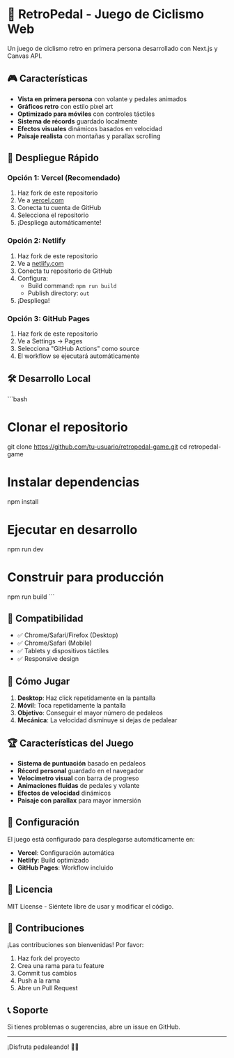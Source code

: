 # 🚴 RetroPedal - Juego de Ciclismo Web

Un juego de ciclismo retro en primera persona desarrollado con Next.js y Canvas API.

## 🎮 Características

- **Vista en primera persona** con volante y pedales animados
- **Gráficos retro** con estilo pixel art
- **Optimizado para móviles** con controles táctiles
- **Sistema de récords** guardado localmente
- **Efectos visuales** dinámicos basados en velocidad
- **Paisaje realista** con montañas y parallax scrolling

## 🚀 Despliegue Rápido

### Opción 1: Vercel (Recomendado)
1. Haz fork de este repositorio
2. Ve a [vercel.com](https://vercel.com)
3. Conecta tu cuenta de GitHub
4. Selecciona el repositorio
5. ¡Despliega automáticamente!

### Opción 2: Netlify
1. Haz fork de este repositorio
2. Ve a [netlify.com](https://netlify.com)
3. Conecta tu repositorio de GitHub
4. Configura:
   - Build command: `npm run build`
   - Publish directory: `out`
5. ¡Despliega!

### Opción 3: GitHub Pages
1. Haz fork de este repositorio
2. Ve a Settings → Pages
3. Selecciona "GitHub Actions" como source
4. El workflow se ejecutará automáticamente

## 🛠️ Desarrollo Local

\`\`\`bash
# Clonar el repositorio
git clone https://github.com/tu-usuario/retropedal-game.git
cd retropedal-game

# Instalar dependencias
npm install

# Ejecutar en desarrollo
npm run dev

# Construir para producción
npm run build
\`\`\`

## 📱 Compatibilidad

- ✅ Chrome/Safari/Firefox (Desktop)
- ✅ Chrome/Safari (Mobile)
- ✅ Tablets y dispositivos táctiles
- ✅ Responsive design

## 🎯 Cómo Jugar

1. **Desktop**: Haz click repetidamente en la pantalla
2. **Móvil**: Toca repetidamente la pantalla
3. **Objetivo**: Conseguir el mayor número de pedaleos
4. **Mecánica**: La velocidad disminuye si dejas de pedalear

## 🏆 Características del Juego

- **Sistema de puntuación** basado en pedaleos
- **Récord personal** guardado en el navegador
- **Velocímetro visual** con barra de progreso
- **Animaciones fluidas** de pedales y volante
- **Efectos de velocidad** dinámicos
- **Paisaje con parallax** para mayor inmersión

## 🔧 Configuración

El juego está configurado para desplegarse automáticamente en:
- **Vercel**: Configuración automática
- **Netlify**: Build optimizado
- **GitHub Pages**: Workflow incluido

## 📄 Licencia

MIT License - Siéntete libre de usar y modificar el código.

## 🤝 Contribuciones

¡Las contribuciones son bienvenidas! Por favor:
1. Haz fork del proyecto
2. Crea una rama para tu feature
3. Commit tus cambios
4. Push a la rama
5. Abre un Pull Request

## 📞 Soporte

Si tienes problemas o sugerencias, abre un issue en GitHub.

---

¡Disfruta pedaleando! 🚴‍♂️

